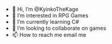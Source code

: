 - 👋 Hi, I’m @KyinkoTheKage
- 👀 I’m interested in RPG Games
- 🌱 I’m currently learning C#
- 💞️ I’m looking to collaborate on games
- 📫 How to reach me email me

<!---
KyinkoTheKage/KyinkoTheKage is a ✨ special ✨ repository because its `README.md` (this file) appears on your GitHub profile.
You can click the Preview link to take a look at your changes.
--->
